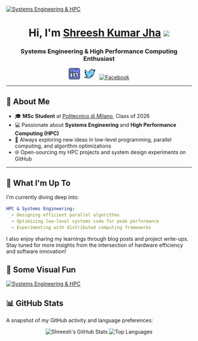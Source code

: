 [<img src="https://media.giphy.com/media/l0IylOPCNkiqOgMyA/giphy.gif" width="1100" height="300" alt="Systems Engineering & HPC" title="Systems Engineering & HPC" />](https://shreeshjha.github.io/)

<div align="center">
  <h1>Hi, I'm <a href="https://shreeshjha.github.io/">Shreesh Kumar Jha</a> <img src="https://media.giphy.com/media/hvRJCLFzcasrR4ia7z/giphy.gif" width="30"/></h1>
  <h3>Systems Engineering & High Performance Computing Enthusiast</h3>
</div>

<p align="center">
  <a href="https://www.linkedin.com/in/shreeshjha/"><img height="30" src="https://raw.githubusercontent.com/8bithemant/8bithemant/master/linkedin.png?raw=true" alt="LinkedIn"/></a>&nbsp;&nbsp;
  <a href="https://twitter.com/Shreesh_K_Jha"><img height="30" src="https://raw.githubusercontent.com/8bithemant/8bithemant/master/twitter.png?raw=true" alt="Twitter"/></a>&nbsp;&nbsp;
  <a href="https://www.facebook.com/profile.php?id=100074235888251"><img height="30" src="https://avatars.githubusercontent.com/u/69631?s=200&v=4" alt="Facebook"/></a>
</p>

---

## 🚀 About Me

- 🎓 **MSc Student** at [Politecnico di Milano](https://www.polimi.it/), Class of 2026
- 💻 Passionate about **Systems Engineering** and **High Performance Computing (HPC)**
- 🔭 Always exploring new ideas in low-level programming, parallel computing, and algorithm optimizations
- 🌐 Open-sourcing my HPC projects and system design experiments on GitHub

---

## 🔧 What I'm Up To

I'm currently diving deep into:
```yaml
HPC & Systems Engineering:
  - Designing efficient parallel algorithms
  - Optimizing low-level systems code for peak performance
  - Experimenting with distributed computing frameworks
```

I also enjoy sharing my learnings through blog posts and project write-ups.
Stay tuned for more insights from the intersection of hardware efficiency and software innovation!

## 🎨 Some Visual Fun
[<img src="https://raw.githubusercontent.com/shreeshjha/shreeshjha/master/giphy.gif" width="1100" height="300" alt="Systems Engineering & HPC" title="Systems Engineering & HPC" />](https://shreeshjha.github.io/)


## 📊 GitHub Stats
A snapshot of my GitHub activity and language preferences:
<div align="center">
  <img src="https://github-readme-stats.vercel.app/api?username=shreeshjha&show_icons=true&theme=radical&count_private=true" alt="Shreesh's GitHub Stats" />
  <img src="https://github-readme-stats.vercel.app/api/top-langs/?username=shreeshjha&layout=compact&theme=radical" alt="Top Languages" />
</div>
